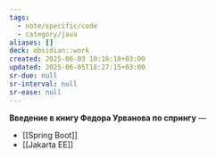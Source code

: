```yaml
---
tags:
  - note/specific/code
  - category/java
aliases: []
deck: obsidian::work
created: 2025-06-03 10:16:18+03:00
updated: 2025-06-05T18:27:15+03:00
sr-due: null
sr-interval: null
sr-ease: null
---
```


**Введение в книгу Федора Урванова по спрингу**
—
- [[Spring Boot]]
- [[Jakarta EE]]

